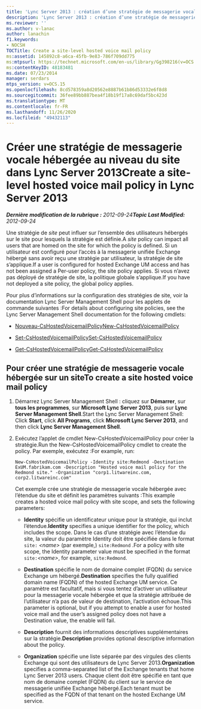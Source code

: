 ```yaml
---
title: 'Lync Server 2013 : création d’une stratégie de messagerie vocale hébergée au niveau du site'
description: 'Lync Server 2013 : création d’une stratégie de messagerie vocale hébergée au niveau du site.'
ms.reviewer: ''
ms.author: v-lanac
author: lanachin
f1.keywords:
- NOCSH
TOCTitle: Create a site-level hosted voice mail policy
ms:assetid: 145892c8-a6ca-45fb-9e83-786f709dd775
ms:mtpsurl: https://technet.microsoft.com/en-us/library/Gg398216(v=OCS.15)
ms:contentKeyID: 48183481
ms.date: 07/23/2014
manager: serdars
mtps_version: v=OCS.15
ms.openlocfilehash: 8cd578359a8d20562e8887b61b86d53332e6f8d8
ms.sourcegitcommit: 36fee89bb887bea4f18b19f17a8c69daf5bc423d
ms.translationtype: MT
ms.contentlocale: fr-FR
ms.lasthandoff: 11/26/2020
ms.locfileid: "49432113"
---
```

# <a name="create-a-site-level-hosted-voice-mail-policy-in-lync-server-2013"></a><span data-ttu-id="b7a1e-103">Créer une stratégie de messagerie vocale hébergée au niveau du site dans Lync Server 2013</span><span class="sxs-lookup"><span data-stu-id="b7a1e-103">Create a site-level hosted voice mail policy in Lync Server 2013</span></span>

<div data-xmlns="http://www.w3.org/1999/xhtml">

<div class="topic" data-xmlns="http://www.w3.org/1999/xhtml" data-msxsl="urn:schemas-microsoft-com:xslt" data-cs="https://msdn.microsoft.com/">

<div data-asp="https://msdn2.microsoft.com/asp">



</div>

<div id="mainSection">

<div id="mainBody"><span data-ttu-id="b7a1e-104">

<span> </span></span><span class="sxs-lookup"><span data-stu-id="b7a1e-104">

<span> </span></span></span>

<span data-ttu-id="b7a1e-105">_**Dernière modification de la rubrique :** 2012-09-24_</span><span class="sxs-lookup"><span data-stu-id="b7a1e-105">_**Topic Last Modified:** 2012-09-24_</span></span>

<span data-ttu-id="b7a1e-106">Une stratégie de *site* peut influer sur l’ensemble des utilisateurs hébergés sur le site pour lesquels la stratégie est définie.</span><span class="sxs-lookup"><span data-stu-id="b7a1e-106">A *site* policy can impact all users that are homed on the site for which the policy is defined.</span></span> <span data-ttu-id="b7a1e-107">Si un utilisateur est configuré pour l’accès à la messagerie unifiée Exchange hébergé sans avoir reçu une stratégie par utilisateur, la stratégie de site s’applique.</span><span class="sxs-lookup"><span data-stu-id="b7a1e-107">If a user is configured for hosted Exchange UM access and has not been assigned a Per-user policy, the site policy applies.</span></span> <span data-ttu-id="b7a1e-108">Si vous n’avez pas déployé de stratégie de site, la politique globale s’applique.</span><span class="sxs-lookup"><span data-stu-id="b7a1e-108">If you have not deployed a site policy, the global policy applies.</span></span>

<span data-ttu-id="b7a1e-109">Pour plus d’informations sur la configuration des stratégies de site, voir la documentation Lync Server Management Shell pour les applets de commande suivantes :</span><span class="sxs-lookup"><span data-stu-id="b7a1e-109">For details about configuring site policies, see the Lync Server Management Shell documentation for the following cmdlets:</span></span>

  - [<span data-ttu-id="b7a1e-110">Nouveau-CsHostedVoicemailPolicy</span><span class="sxs-lookup"><span data-stu-id="b7a1e-110">New-CsHostedVoicemailPolicy</span></span>](https://docs.microsoft.com/powershell/module/skype/New-CsHostedVoicemailPolicy)

  - [<span data-ttu-id="b7a1e-111">Set-CsHostedVoicemailPolicy</span><span class="sxs-lookup"><span data-stu-id="b7a1e-111">Set-CsHostedVoicemailPolicy</span></span>](https://docs.microsoft.com/powershell/module/skype/Set-CsHostedVoicemailPolicy)

  - [<span data-ttu-id="b7a1e-112">Get-CsHostedVoicemailPolicy</span><span class="sxs-lookup"><span data-stu-id="b7a1e-112">Get-CsHostedVoicemailPolicy</span></span>](https://docs.microsoft.com/powershell/module/skype/Get-CsHostedVoicemailPolicy)

<div>

## <a name="to-create-a-site-hosted-voice-mail-policy"></a><span data-ttu-id="b7a1e-113">Pour créer une stratégie de messagerie vocale hébergée sur un site</span><span class="sxs-lookup"><span data-stu-id="b7a1e-113">To create a site hosted voice mail policy</span></span>

1.  <span data-ttu-id="b7a1e-114">Démarrez Lync Server Management Shell : cliquez sur **Démarrer**, sur **tous les programmes**, sur **Microsoft Lync Server 2013**, puis sur **Lync Server Management Shell**.</span><span class="sxs-lookup"><span data-stu-id="b7a1e-114">Start the Lync Server Management Shell: Click **Start**, click **All Programs**, click **Microsoft Lync Server 2013**, and then click **Lync Server Management Shell**.</span></span>

2.  <span data-ttu-id="b7a1e-115">Exécutez l’applet de cmdlet New-CsHostedVoicemailPolicy pour créer la stratégie.</span><span class="sxs-lookup"><span data-stu-id="b7a1e-115">Run the New-CsHostedVoicemailPolicy cmdlet to create the policy.</span></span> <span data-ttu-id="b7a1e-116">Par exemple, exécutez :</span><span class="sxs-lookup"><span data-stu-id="b7a1e-116">For example, run:</span></span>
    
        New-CsHostedVoicemailPolicy -Identity site:Redmond -Destination ExUM.fabrikam.com -Description "Hosted voice mail policy for the Redmond site." -Organization "corp1.litwareinc.com, corp2.litwareinc.com"
    
    <span data-ttu-id="b7a1e-117">Cet exemple crée une stratégie de messagerie vocale hébergée avec l’étendue du site et définit les paramètres suivants :</span><span class="sxs-lookup"><span data-stu-id="b7a1e-117">This example creates a hosted voice mail policy with site scope, and sets the following parameters:</span></span>
    
      - <span data-ttu-id="b7a1e-118">**Identity** spécifie un identificateur unique pour la stratégie, qui inclut l’étendue.</span><span class="sxs-lookup"><span data-stu-id="b7a1e-118">**Identity** specifies a unique identifier for the policy, which includes the scope.</span></span> <span data-ttu-id="b7a1e-119">Dans le cas d’une stratégie avec l’étendue du site, la valeur du paramètre Identity doit être spécifiée dans le format `site:` *\<name\>* (par exemple,) `site:Redmond` .</span><span class="sxs-lookup"><span data-stu-id="b7a1e-119">For a policy with site scope, the Identity parameter value must be specified in the format `site:`*\<name\>*, for example, `site:Redmond`.</span></span>
    
      - <span data-ttu-id="b7a1e-120">**Destination** spécifie le nom de domaine complet (FQDN) du service Exchange um hébergé.</span><span class="sxs-lookup"><span data-stu-id="b7a1e-120">**Destination** specifies the fully qualified domain name (FQDN) of the hosted Exchange UM service.</span></span> <span data-ttu-id="b7a1e-121">Ce paramètre est facultatif, mais si vous tentez d’activer un utilisateur pour la messagerie vocale hébergée et que la stratégie attribuée de l’utilisateur n’a pas de valeur de destination, l’activation échoue.</span><span class="sxs-lookup"><span data-stu-id="b7a1e-121">This parameter is optional, but if you attempt to enable a user for hosted voice mail and the user’s assigned policy does not have a Destination value, the enable will fail.</span></span>
    
      - <span data-ttu-id="b7a1e-122">**Description** fournit des informations descriptives supplémentaires sur la stratégie.</span><span class="sxs-lookup"><span data-stu-id="b7a1e-122">**Description** provides optional descriptive information about the policy.</span></span>
    
      - <span data-ttu-id="b7a1e-123">**Organization** spécifie une liste séparée par des virgules des clients Exchange qui sont des utilisateurs de Lync Server 2013.</span><span class="sxs-lookup"><span data-stu-id="b7a1e-123">**Organization** specifies a comma-separated list of the Exchange tenants that home Lync Server 2013 users.</span></span> <span data-ttu-id="b7a1e-124">Chaque client doit être spécifié en tant que nom de domaine complet (FQDN) du client sur le service de messagerie unifiée Exchange hébergé.</span><span class="sxs-lookup"><span data-stu-id="b7a1e-124">Each tenant must be specified as the FQDN of that tenant on the hosted Exchange UM service.</span></span>

<span data-ttu-id="b7a1e-125"></div>

</div>

<span> </span>

</div>

</div>

</span><span class="sxs-lookup"><span data-stu-id="b7a1e-125"></div>

</div>

<span> </span>

</div>

</div>

</span></span></div>

